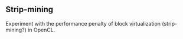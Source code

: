 Strip-mining
------------

Experiment with the performance penalty of block virtualization
(strip-mining?) in OpenCL.
